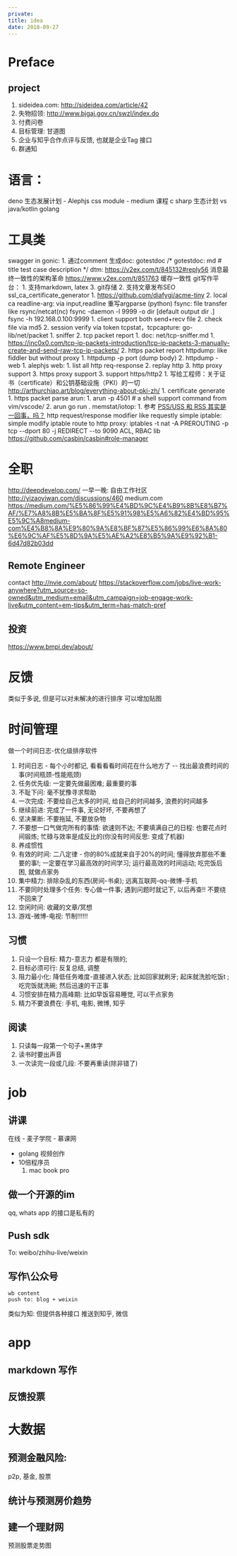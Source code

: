 ```yaml
---
private: 
title: idea
date: 2018-09-27
---
```

# Preface
## project
1. sideidea.com: http://sideidea.com/article/42
2. 失物招领: http://www.bjgaj.gov.cn/swzl/index.do
3. 付费问卷
3. 目标管理: 甘道图
1. 企业与知乎合作点评与反馈, 也就是企业Tag 接口
5. 群通知

# 语言：
deno 生态发展计划
    - Alephjs  css module
    - medium 课程
c sharp 生态计划 vs java/kotlin
golang


# 工具类
swagger in gonic:
    1. 通过comment 生成doc: gotestdoc 
    /* gotestdoc: md
        # title
        test case description
    */
dtm:
    https://v2ex.com/t/845132#reply56 消息最终一致性的架构革命
    https://www.v2ex.com/t/851763 缓存一致性
git写作平台：
    1. 支持markdown, latex
    3. git存储
    2. 支持文章发布SEO
ssl_ca_certificate_generator
    1. https://github.com/diafygi/acme-tiny
    2. local ca
readline-arg:
    via input,readline 重写argparse (python)
fsync: file transfer like rsync/netcat(nc)
    fsync -daemon -l 9999 -o dir [default output dir .]
    fsync -h 192.168.0.100:9999 
    1. client support both send+recv file
    2. check file via md5
    2. session verify via token 
tcpstat，tcpcapture: 
    go-lib/net/packet
    1. sniffer
    2. tcp packet report
    1. doc: net/tcp-sniffer.md
        1. https://inc0x0.com/tcp-ip-packets-introduction/tcp-ip-packets-3-manually-create-and-send-raw-tcp-ip-packets/
    2. https packet report
httpdump: like fiddler but without proxy
    1. httpdump -p port (dump body)
    2. httpdump -web
        1. alephjs web: 
            1. list all http req-response
            2. replay http
    3. http proxy support
    3. https proxy support
    3. support https/http2
        1. 写给工程师：关于证书（certificate）和公钥基础设施（PKI）的一切
        http://arthurchiao.art/blog/everything-about-pki-zh/
        1. certificate generate
        1. https packet parse
arun: 
    1. arun -p 4501 # a shell support command from vim/vscode/
    2. arun go run .
memstat/iotop:
    1. 参考 [PSS/USS 和 RSS 其实是一回事，吗？](https://changkun.de/blog/posts/pss-uss-rss/)
http request/response modifier like requestly
simple iptable:
    simple modify iptable
    route to http proxy: iptables -t nat -A PREROUTING -p tcp --dport 80 -j REDIRECT --to 9090
ACL, RBAC lib
    https://github.com/casbin/casbin#role-manager

# 全职
http://deepdevelop.com/
一早一晚: 自由工作社区
http://yizaoyiwan.com/discussions/460
medium.com
https://medium.com/%E5%86%99%E4%BD%9C%E4%B9%8B%E8%B7%AF/%E7%A8%8B%E5%BA%8F%E5%91%98%E5%A6%82%E4%BD%95%E5%9C%A8medium-com%E4%B8%8A%E9%80%9A%E8%BF%87%E5%86%99%E6%8A%80%E6%9C%AF%E5%8D%9A%E5%AE%A2%E8%B5%9A%E9%92%B1-6d47d82b03dd

## Remote Engineer
contact http://nvie.com/about/
https://stackoverflow.com/jobs/live-work-anywhere?utm_source=so-owned&utm_medium=email&utm_campaign=job-engage-work-live&utm_content=em-tips&utm_term=has-match-pref

## 投资
https://www.bmpi.dev/about/

# 反馈
类似于多说, 但是可以对未解决的进行排序
可以增加贴图

# 时间管理
做一个时间日志-优化级排序软件

1. 时间日志 - 每个小时都记, 看看看看时间花在什么地方了 -- 找出最浪费时间的事(时间瓶颈-性能瓶颈)
2. 任务优先级: 一定要先做最困难; 最重要的事
3. 不耻下问: 毫不犹豫寻求帮助
4. 一次完成: 不要给自己太多的时间, 给自己的时间越多, 浪费的时间越多
5. 继续前进: 完成了一件事, 无论好坏, 不要再想了
4. 坚决果断: 不要拖延, 不要放杂物
5. 不要想一口气做完所有的事情: 欲速则不达; 不要填满自己的日程: 也要花点时间锻炼; 忙碌与效率是成反比的(你没有时间反思: 变成了机器)
6. 养成惯性
7. 有效的时间: 二八定律 - 你的80%成就来自于20%的时间; 懂得放弃那些不重要的事!;
    一定要在学习最高效的时间学习; 运行最高效的时间运动; 吃完饭后困, 就做点家务
8. 集中精力: 排除杂乱的东西(房间-书桌); 远离互联网-qq-微博-手机
9. 不要同时处理多个任务: 专心做一件事; 遇到问题时就记下, 以后再查!! 不要绕不回来了
9. 空闲时间: 收藏的文章/冥想
9. 游戏-微博-电视: 节制!!!!!!

## 习惯
1. 只设一个目标: 精力-意志力 都是有限的;
2. 目标必须可行: 反复总结, 调整
2. 阻力最小化: 降低任务难度-直接进入状态; 比如回家就刷牙; 起床就洗脸吃饭t ; 吃完饭就洗碗; 然后迅速的干正事
3. 习惯安排在精力高峰期: 比如早饭容易睡觉, 可以干点家务
4. 精力不要浪费在: 手机, 电影, 微博, 知乎

## 阅读
1. 只读每一段第一个句子+黑体字
2. 读书时要出声音
3. 一次读完一段或几段: 不要再重读(除非错了)

# job
## 讲课
在线 - 麦子学院 - 慕课网
- golang 视频创作
- 10倍程序员
    1. mac book pro

## 做一个开源的im
qq, whats app 的接口是私有的

## Push sdk
To: weibo/zhihu-live/weixin

## 写作\公众号
    wb content
    push to: blog + weixin

类似为知: 但提供各种接口
推送到知乎, 微信

# app
## markdown 写作
## 反馈投票

# 大数据
## 预测金融风险:
p2p, 基金, 股票

## 统计与预测房价趋势

## 建一个理财网
预测股票走势图
